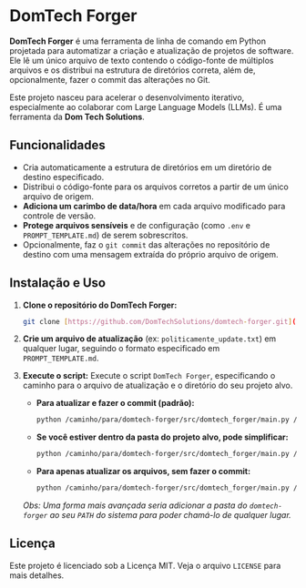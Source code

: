 # DomTech Forger

**DomTech Forger** é uma ferramenta de linha de comando em Python projetada para automatizar a criação e atualização de projetos de software. Ele lê um único arquivo de texto contendo o código-fonte de múltiplos arquivos e os distribui na estrutura de diretórios correta, além de, opcionalmente, fazer o commit das alterações no Git.

Este projeto nasceu para acelerar o desenvolvimento iterativo, especialmente ao colaborar com Large Language Models (LLMs). É uma ferramenta da **Dom Tech Solutions**.

## Funcionalidades

* Cria automaticamente a estrutura de diretórios em um diretório de destino especificado.
* Distribui o código-fonte para os arquivos corretos a partir de um único arquivo de origem.
* **Adiciona um carimbo de data/hora** em cada arquivo modificado para controle de versão.
* **Protege arquivos sensíveis** e de configuração (como `.env` e `PROMPT_TEMPLATE.md`) de serem sobrescritos.
* Opcionalmente, faz o `git commit` das alterações no repositório de destino com uma mensagem extraída do próprio arquivo de origem.

## Instalação e Uso

1.  **Clone o repositório do DomTech Forger:**
    ```sh
    git clone [https://github.com/DomTechSolutions/domtech-forger.git](https://github.com/DomTechSolutions/domtech-forger.git)
    ```

2.  **Crie um arquivo de atualização** (ex: `politicamente_update.txt`) em qualquer lugar, seguindo o formato especificado em `PROMPT_TEMPLATE.md`.

3.  **Execute o script:**
    Execute o script `DomTech Forger`, especificando o caminho para o arquivo de atualização e o diretório do seu projeto alvo.

    * **Para atualizar e fazer o commit (padrão):**
        ```sh
        python /caminho/para/domtech-forger/src/domtech_forger/main.py /caminho/para/politicamente_update.txt --destination /caminho/para/seu/projeto/alvo
        ```

    * **Se você estiver dentro da pasta do projeto alvo, pode simplificar:**
        ```sh
        python /caminho/para/domtech-forger/src/domtech_forger/main.py /caminho/para/politicamente_update.txt --destination .
        ```

    * **Para apenas atualizar os arquivos, sem fazer o commit:**
        ```sh
        python /caminho/para/domtech-forger/src/domtech_forger/main.py /caminho/para/politicamente_update.txt --destination . --commit=false
        ```
    *Obs: Uma forma mais avançada seria adicionar a pasta do `domtech-forger` ao seu `PATH` do sistema para poder chamá-lo de qualquer lugar.*

## Licença

Este projeto é licenciado sob a Licença MIT. Veja o arquivo `LICENSE` para mais detalhes.